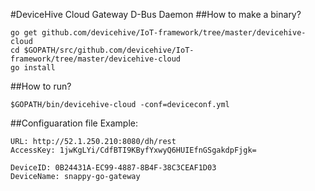 #DeviceHive Cloud Gateway D-Bus Daemon 
##How to make a binary?

```
go get github.com/devicehive/IoT-framework/tree/master/devicehive-cloud
cd $GOPATH/src/github.com/devicehive/IoT-framework/tree/master/devicehive-cloud
go install
```


##How to run?
```
$GOPATH/bin/devicehive-cloud -conf=deviceconf.yml
```

##Configuaration file
Example:
```
URL: http://52.1.250.210:8080/dh/rest
AccessKey: 1jwKgLYi/CdfBTI9KByfYxwyQ6HUIEfnGSgakdpFjgk=

DeviceID: 0B24431A-EC99-4887-8B4F-38C3CEAF1D03
DeviceName: snappy-go-gateway
```
